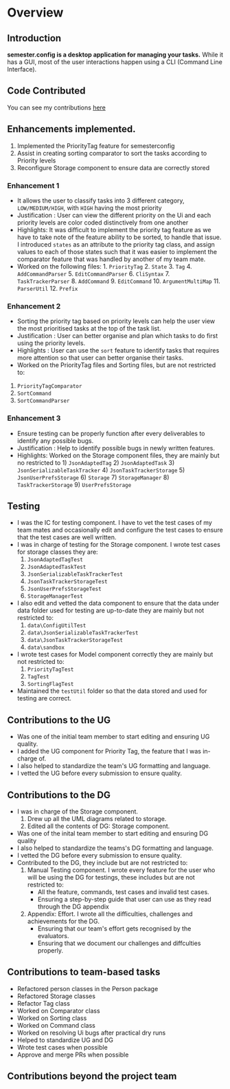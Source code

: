 # Overview

## Introduction

**semester.config is a desktop application for managing your tasks.**
While it has a GUI, most of the user interactions happen using a CLI (Command Line Interface).

## Code Contributed
You can see my contributions [here](https://nus-cs2103-ay2021s2.github.io/tp-dashboard/?search=&sort=groupTitle&sortWithin=title&timeframe=commit&mergegroup=&groupSelect=groupByRepos&breakdown=true&checkedFileTypes=docs~functional-code~test-code~other&since=)

## Enhancements implemented.
1) Implemented the PriorityTag feature for semesterconfig
2) Assist in creating sorting comparator to sort the tasks according to Priority levels
3) Reconfigure Storage component to ensure data are correctly stored

### Enhancement 1
* It allows the user to classify tasks into 3 different category, `LOW/MEDIUM/HIGH`, with `HIGH` having the most priority
* Justification : User can view the different priority on the Ui and each priority levels are color coded distinctively from one another
* Highlights: It was difficult to implement the priority tag feature as we have to take note of the feature ability to be sorted, to handle that issue. I introduced `states` as an attribute to the priority tag class, and assign values to each of those states such that it was easier to implement the comparator feature that was handled by another of my team mate.
* Worked on the following files:
        1. `PriorityTag`
        2. `State`
        3. `Tag`
        4. `AddCommandParser`
        5. `EditCommandParser`
        6. `CliSyntax`
        7. `TaskTrackerParser`
        8. `AddCommand`
        9. `EditCommand`
        10. `ArgumentMultiMap`
        11. `ParserUtil`
        12. `Prefix`
        
### Enhancement 2
* Sorting the priority tag based on priority levels can help the user view the most prioritised tasks at the top of the task list. 
* Justification : User can better organise and plan which tasks to do first using the priority levels.
* Highlights : User can use the `sort` feature to identify tasks that requires more attention so that user can better organise their tasks.
* Worked on the PriorityTag files and Sorting files, but are not restricted to:
1) `PriorityTagComparator`
2) `SortCommand`
3) `SortCommandParser`
     
### Enhancement 3
* Ensure testing can be properly function after every deliverables to identify any possible bugs.
* Justification : Help to identify possible bugs in newly written features.
* Highlights: Worked on the Storage component files, they are mainly but no restricted to
        1) `JsonAdaptedTag`
        2) `JsonAdaptedTask`
        3) `JsonSerializableTaskTracker`
        4) `JsonTaskTrackerStorage`
        5) `JsonUserPrefsStorage`
        6) `Storage`
        7) `StorageManager`
        8) `TaskTrackerStorage`
        9) `UserPrefsStorage`


## Testing
* I was the IC for testing component. I have to vet the test cases of my team mates and occasionally edit and configure the test cases to ensure that the test cases are well written. 
* I was in charge of testing for the Storage component. I wrote test cases for storage classes they are:
    1. `JsonAdaptedTagTest`
    2. `JsonAdaptedTaskTest`
    3. `JsonSerializableTaskTrackerTest`
    4. `JsonTaskTrackerStorageTest`
    5. `JsonUserPrefsStorageTest`
    6. `StorageManagerTest`
* I also edit and vetted the data component to ensure that the data under data folder used for testing are up-to-date they are mainly but not restricted to:
    1. `data\ConfigUtilTest`
    2. `data\JsonSerializableTaskTrackerTest`
    3. `data\JsonTaskTrackerStorageTest`
    4. `data\sandbox`
* I wrote test cases for Model component correctly they are mainly but not restricted to:
    1. `PriorityTagTest`
    2. `TagTest`
    3. `SortingFlagTest`
* Maintained the `testUtil` folder so that the data stored and used for testing are correct. 

## Contributions to the UG
* Was one of the initial team member to start editing and ensuring UG quality.
* I added the UG component for Priority Tag, the feature that I was in-charge of. 
* I also helped to standardize the team's UG formatting and language. 
* I vetted the UG before every submission to ensure quality. 

## Contributions to the DG
* I was in charge of the Storage component.
    1. Drew up all the UML diagrams related to storage.
    2. Edited all the contents of DG: Storage component. 
* Was one of the inital team member to start editing and ensuring DG quality
* I also helped to standardize the teams's DG formatting and language.
* I vetted the DG before every submission to ensure quality.
* Contributed to the DG, they include but are not restricted to:
    1. Manual Testing component. I wrote every feature for the user who will be using the DG for testings, these includes but are not restricted to:
        * All the feature, commands, test cases and invalid test cases.
        * Ensuring a step-by-step guide that user can use as they read through the DG appendix
    1. Appendix: Effort. I wrote all the difficulties, challenges and achievements for the DG. 
        * Ensuring that our team's effort gets recognised by the evaluators.
        * Ensuring that we document our challenges and diffculties properly. 

## Contributions to team-based tasks
* Refactored person classes in the Person package
* Refactored Storage classes 
* Refactor Tag class
* Worked on Comparator class 
* Worked on Sorting class
* Worked on Command class
* Worked on resolving Ui bugs after practical dry runs
* Helped to standardize UG and DG
* Wrote test cases when possible
* Approve and merge PRs when possible

## Contributions beyond the project team

